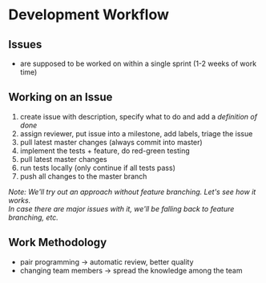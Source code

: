 
# Development Workflow

## Issues
- are supposed to be worked on within a single sprint (1-2 weeks of work time)

## Working on an Issue
1) create issue with description, specify what to do and add a *definition of done*
2) assign reviewer, put issue into a milestone, add labels, triage the issue
3) pull latest master changes (always commit into master)
4) implement the tests + feature, do red-green testing
5) pull latest master changes
6) run tests locally (only continue if all tests pass)
7) push all changes to the master branch

*Note: We'll try out an approach without feature branching. Let's see how it works.
<br>In case there are major issues with it, we'll be falling back to feature branching, etc.*

## Work Methodology
- pair programming -> automatic review, better quality
- changing team members -> spread the knowledge among the team
